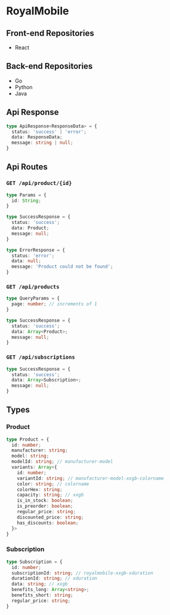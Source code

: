 # RoyalMobile
## Front-end Repositories
- React

## Back-end Repositories
- Go
- Python
- Java

## Api Response
```typescript
type ApiResponse<ResponseData> = {
  status: 'success' | 'error';
  data: ResponseData;
  message: string | null;
}

```
## Api Routes
### `GET /api/product/{id}`
```typescript
type Params = {
  id: String;
}

type SuccessResponse = {
  status: 'success';
  data: Product;
  message: null;
}

type ErrorResponse = {
  status: 'error';
  data: null;
  message: 'Product could not be found';
}

```
### `GET /api/products`
```typescript
type QueryParams = {
  page: number; // increments of 1
}

type SuccessResponse = {
  status: 'success';
  data: Array<Product>;
  message: null;
}

```

### `GET /api/subscriptions`
```typescript
type SuccessResponse = {
  status: 'success';
  data: Array<Subscription>;
  message: null;
}

```

## Types
### Product
```typescript
type Product = {
  id: number;
  manufacturer: string;
  model: string;
  modelId: string; // manufacturer-model
  variants: Array<{
    id: number;
    variantId: string; // manufacturer-model-xxgb-colorname
    color: string; // colorname
    colorHex: string;
    capacity: string; // xxgb
    is_in_stock: boolean;
    is_preorder: boolean;
    regular_price: string;
    discounted_price: string;
    has_discounts: boolean;
  }>
}

```

### Subscription
```typescript
type Subscription = {
  id: number;
  subscriptionId: string; // royalmobile-xxgb-xduration
  durationId: string; // xduration
  data: string; // xxgb
  benefits_long: Array<string>;
  benefits_short: string;
  regular_price: string;
}

```
